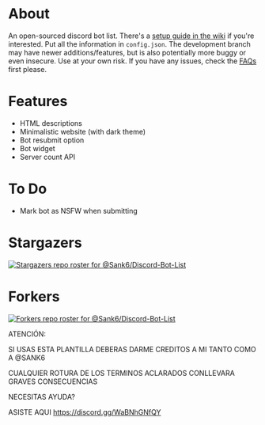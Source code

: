 # About
An open-sourced discord bot list.
There's a [setup guide in the wiki](https://github.com/Sank6/Discord-Bot-List/wiki/Setup-Information) if you're interested. Put all the information in `config.json`.
The development branch may have newer additions/features, but is also potentially more buggy or even insecure. Use at your own risk.
If you have any issues, check the [FAQs](https://github.com/Sank6/Discord-Bot-List/wiki/FAQs) first please.




# Features
 - HTML descriptions
 - Minimalistic website (with dark theme)
 - Bot resubmit option
 - Bot widget
 - Server count API

# To Do
 - Mark bot as NSFW when submitting

# Stargazers
[![Stargazers repo roster for @Sank6/Discord-Bot-List](https://reporoster.com/stars/dark/notext/Sank6/Discord-Bot-List)](https://github.com/Sank6/Discord-Bot-List/stargazers)

# Forkers
[![Forkers repo roster for @Sank6/Discord-Bot-List](https://reporoster.com/forks/dark/notext/Sank6/Discord-Bot-List)](https://github.com/Sank6/Discord-Bot-List/network/members)



ATENCIÓN:

SI USAS ESTA PLANTILLA DEBERAS DARME CREDITOS A MI TANTO COMO A @SANK6

CUALQUIER ROTURA DE LOS TERMINOS ACLARADOS CONLLEVARA GRAVES CONSECUENCIAS


NECESITAS AYUDA?

ASISTE AQUI https://discord.gg/WaBNhGNfQY
